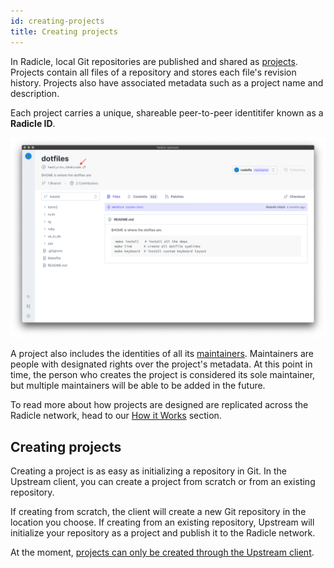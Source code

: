 ```yaml
---
id: creating-projects
title: Creating projects
---
```


In Radicle, local Git repositories are published and shared as [projects][pr].
Projects contain all files of a repository and stores each file's revision
history. Projects also have associated metadata such as a project name and
description. 

Each project carries a unique, shareable peer-to-peer identitifer known as a
**Radicle ID**.

![Radicle ID][ri]

A project also includes the identities of all its [maintainers][ma]. Maintainers
are people with designated rights over the project's metadata. At this point in
time, the person who creates the project is considered its sole maintainer, but
multiple maintainers will be able to be added in the future.

To read more about how projects are designed are replicated across the Radicle
network, head to our [How it Works][hw] section.

## Creating projects

Creating a project is as easy as initializing a repository in Git. In the
Upstream client, you can create a project from scratch or from an existing
repository. 

If creating from scratch, the client will create a new Git repository in the
location you choose. If creating from an existing repository, Upstream will
initialize your repository as a project and publish it to the Radicle network.

At the moment, [projects can only be created through the Upstream client][fa].


[fa]: understanding-radicle/faq.md/#when-will-cli-tooling-be-available
[ma]: understanding-radicle/glossary.md/#maintainer
[pr]: understanding-radicle/glossary.md/#project
[hw]: understanding-radicle/how-it-works.md

[ri]: /img/radicle-id.png
